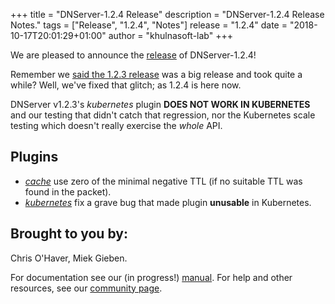 +++
title = "DNServer-1.2.4 Release"
description = "DNServer-1.2.4 Release Notes."
tags = ["Release", "1.2.4", "Notes"]
release = "1.2.4"
date = "2018-10-17T20:01:29+01:00"
author = "khulnasoft-lab"
+++

We are pleased to announce the [release](https://github.com/khulnasoft-lab/dnserver/releases/tag/v1.2.4) of
DNServer-1.2.4!

Remember we [said the 1.2.3 release](/2018/10/16/coredns-1.2.3-release/) was a big release and took
quite a while? Well, we've fixed that glitch; as 1.2.4 is here now.

DNServer v1.2.3's *kubernetes* plugin **DOES NOT WORK IN KUBERNETES** and our testing that didn't catch
that regression, nor the Kubernetes scale testing which doesn't really exercise the *whole* API.

## Plugins

* [*cache*](/plugins/cache) use zero of the minimal negative TTL (if no suitable TTL was found in
  the packet).
* [*kubernetes*](/plugins/kubernetes) fix a grave bug that made plugin **unusable** in Kubernetes.

## Brought to you by:

Chris O'Haver,
Miek Gieben.

For documentation see our (in progress!) [manual](/manual). For help and other resources, see our
[community page](https://dnsserver.khulnasoft.com/community/).
